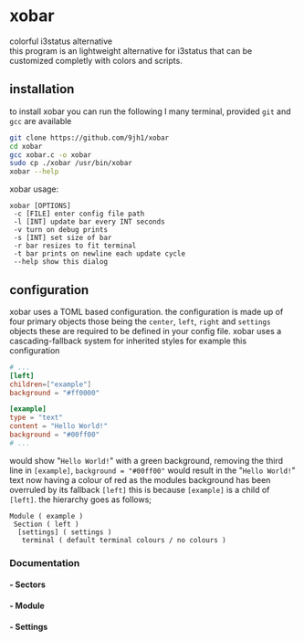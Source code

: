 # xobar

colorful i3status alternative
<br>
this program is an lightweight alternative for i3status that can be customized completly with colors and scripts.
<br>

## installation
to install xobar you can run the following I many terminal, provided `git` and `gcc` are available 
```BASH
git clone https://github.com/9jh1/xobar
cd xobar 
gcc xobar.c -o xobar
sudo cp ./xobar /usr/bin/xobar
xobar --help
```
xobar usage: 
```
xobar [OPTIONS]
 -c [FILE] enter config file path
 -l [INT] update bar every INT seconds
 -v turn on debug prints
 -s [INT] set size of bar
 -r bar resizes to fit terminal
 -t bar prints on newline each update cycle
 --help show this dialog
```
## configuration
xobar uses a TOML based configuration.
the configuration is made up of four primary objects those being the `center`, `left`, `right` and `settings` objects these are required to be defined in your config file. xobar uses a cascading-fallback system for inherited styles for example this configuration
```TOML
# ...
[left] 
children=["example"]
background = "#ff0000"

[example]
type = "text"
content = "Hello World!"
background = "#00ff00" 
# ...
``` 
would show "`Hello World!`" with a green background, removing the third line in `[example]`, `background = "#00ff00"` would result in the "`Hello World!`" text now having a colour of red as the modules background has been overruled by its fallback `[left]` this is because `[example]` is a child of `[left]`. the hierarchy goes as follows; 
```
Module ( example ) 
 Section ( left ) 
  [settings] ( settings ) 
   terminal ( default terminal colours / no colours )
```
### Documentation
#### - Sectors 
#### - Module
#### - Settings